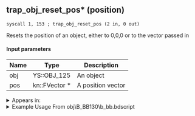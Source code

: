 ## trap_obj_reset_pos* (position)

`syscall 1, 153 ; trap_obj_reset_pos (2 in, 0 out)`

Resets the position of an object, either to 0,0,0 or to the vector passed in

#### Input parameters
| Name | Type | Description
|------|------|------------
| obj   | YS::OBJ_125   | An object
| pos   | kn::FVector *   | A position vector




<details>
	<summary>Appears in:</summary>
| filename | Entity (obj)
|----------|-------------
| obj\B_BB130\b_bb.bdscript       | ((B) Thresholder’s possessor?)          
| obj\B_EX150\b_ex.bdscript       | ((B) Luxord (WORKS! can’t be killed, or paused))          
| obj\B_EX150_LV99\b_ex.bdscript       | ((B99) Luxord (Limit Cut))          
| obj\B_EX370\b_ex.bdscript       | ((B) Zexion (Absent Silhouette))          
| obj\B_EX380\b_ex.bdscript       | ((F) Zexion’s book)          
| obj\B_EX390\b_ex.bdscript       | ((B) Hooded Roxas)          
| obj\B_EX400\b_ex.bdscript       | ((B) Larxene (Absent Silhouette))          
| obj\B_EX410\b_ex.bdscript       | ((P) Sora book)          
| obj\B_EX420\b_ex.bdscript       | ((B) Lingering Will)          
| obj\M_EX350_13\m_ex.bdscript       | ((M) Mushroom 13 (EX))          
| obj\N_CM000_BTL\n_cm.bdscript       | ((N) Marluxia (BTL) (CM))          
| obj\N_CM020_BTL\n_cm.bdscript       | ((N) Lexaeus (BTL) (CM))          
| obj\N_EX760_BTL\n_ex.bdscript       | ((B) Pete (BTL))          

</details>

<details>
	<summary>Example Usage From obj\B_BB130\b_bb.bdscript</summary>
```plaintext
L4066:
 popToSp 0
 pushFromFSp 0
 pushFromFSp 0
 syscall 1, 147 ; trap_obj_pos (1 in, 1 out)
 memcpyToSp 16, 32
 pushFromPSp 32
 syscall 1, 153 ; trap_obj_reset_pos (2 in, 0 out)
 pushFromFSp 0
 pushFromFSp 0
 syscall 1, 147 ; trap_obj_pos (1 in, 1 out)
 memcpyToSp 16, 32
 pushFromPSp 32
 syscall 1, 148 ; trap_obj_set_pos (2 in, 0 out)
 pushFromFSp 0
 syscall 1, 147 ; trap_obj_pos (1 in, 1 out)
 memcpyToSp 16, 32
 pushFromPSp 32
 memcpyToSp 16, 16
 pushFromPSp 16
 pushImm 4
 add 
 dup 
 fetchValue 0
 pushImmf 115
 subf 
 memcpy 0
 pushImmf 30
 gosub 12, L1515
 pushFromFSp 0
 pushImmf 0.05
 syscall 1, 107 ; trap_obj_motion_speed (2 in, 0 out)
 gosub 12, L1593
 ret
```
</details>

